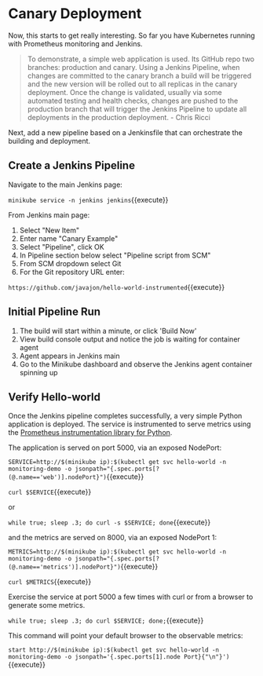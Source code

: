 # Canary Deployment #

Now, this starts to get really interesting. So far you have Kubernetes running with Prometheus monitoring and Jenkins.

> To demonstrate, a simple web application is used. Its GitHub repo two branches: production and canary. Using a Jenkins Pipeline, when changes are committed to the canary branch a build will be triggered and the new version will be rolled out to all replicas in the canary deployment. Once the change is validated, usually via some automated testing and health checks, changes are pushed to the production branch that will trigger the Jenkins Pipeline to update all deployments in the production deployment. - Chris Ricci

Next, add a new pipeline based on a Jenkinsfile that can orchestrate the building and deployment.

## Create a Jenkins Pipeline ##

Navigate to the main Jenkins page:

`minikube service -n jenkins jenkins`{{execute}}

From Jenkins main page:

1. Select "New Item"
1. Enter name "Canary Example"
1. Select "Pipeline", click OK
1. In Pipeline section below select "Pipeline script from SCM"
1. From SCM dropdown select Git
1. For the Git repository URL enter:

`https://github.com/javajon/hello-world-instrumented`{{execute}}

## Initial Pipeline Run ##

1. The build will start within a minute, or click 'Build Now'
1. View build console output and notice the job is waiting for container agent
1. Agent appears in Jenkins main
1. Go to the Minikube dashboard and observe the Jenkins agent container spinning up

## Verify Hello-world ##

Once the Jenkins pipeline completes successfully, a very simple Python application is deployed. The service is instrumented to serve metrics using the [Prometheus instrumentation library for Python](https://github.com/prometheus/client_python).

The application is served on port 5000, via an exposed NodePort:

`SERVICE=http://$(minikube ip):$(kubectl get svc hello-world -n monitoring-demo -o jsonpath="{.spec.ports[?(@.name=='web')].nodePort}")`{{execute}}

`curl $SERVICE`{{execute}}

or

`while true; sleep .3; do curl -s $SERVICE; done`{{execute}}

and the metrics are served on 8000, via an exposed NodePort 1:

`METRICS=http://$(minikube ip):$(kubectl get svc hello-world -n monitoring-demo -o jsonpath="{.spec.ports[?(@.name=='metrics')].nodePort}")`{{execute}}

`curl $METRICS`{{execute}}

Exercise the service at port 5000 a few times with curl or from a browser to generate some metrics.

`while true; sleep .3; do curl $SERVICE; done;`{{execute}}

This command will point your default browser to the observable metrics:

`start http://$(minikube ip):$(kubectl get svc hello-world -n monitoring-demo -o jsonpath='{.spec.ports[1].node Port}{"\n"}')`{{execute}}
